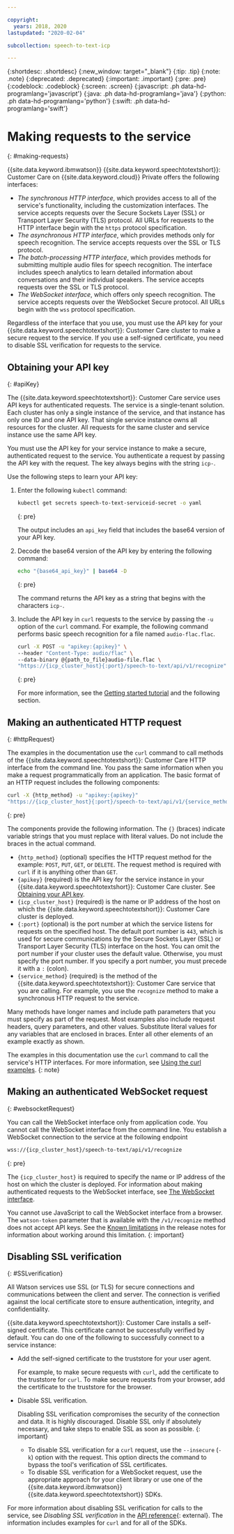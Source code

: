 ```yaml
---

copyright:
  years: 2018, 2020
lastupdated: "2020-02-04"

subcollection: speech-to-text-icp

---
```


{:shortdesc: .shortdesc}
{:new_window: target="_blank"}
{:tip: .tip}
{:note: .note}
{:deprecated: .deprecated}
{:important: .important}
{:pre: .pre}
{:codeblock: .codeblock}
{:screen: .screen}
{:javascript: .ph data-hd-programlang='javascript'}
{:java: .ph data-hd-programlang='java'}
{:python: .ph data-hd-programlang='python'}
{:swift: .ph data-hd-programlang='swift'}

# Making requests to the service
{: #making-requests}

{{site.data.keyword.ibmwatson}} {{site.data.keyword.speechtotextshort}}: Customer Care on {{site.data.keyword.cloud}} Private offers the following interfaces:

-   *The synchronous HTTP interface*, which provides access to all of the service's functionality, including the customization interfaces. The service accepts requests over the Secure Sockets Layer (SSL) or Transport Layer Security (TLS) protocol. All URLs for requests to the HTTP interface begin with the `https` protocol specification.
-   *The asynchronous HTTP interface*, which provides methods only for speech recognition. The service accepts requests over the SSL or TLS protocol.
-   *The batch-processing HTTP interface*, which provides methods for submitting multiple audio files for speech recognition. The interface includes speech analytics to learn detailed information about conversations and their individual speakers. The service accepts requests over the SSL or TLS protocol.
-   *The WebSocket interface*, which offers only speech recognition. The service accepts requests over the WebSocket Secure protocol. All URLs begin with the `wss` protocol specification.

Regardless of the interface that you use, you must use the API key for your {{site.data.keyword.speechtotextshort}}: Customer Care cluster to make a secure request to the service. If you use a self-signed certificate, you need to disable SSL verification for requests to the service.

## Obtaining your API key
{: #apiKey}

The {{site.data.keyword.speechtotextshort}}: Customer Care service uses API keys for authenticated requests. The service is a single-tenant solution. Each cluster has only a single instance of the service, and that instance has only one ID and one API key. That single service instance owns all resources for the cluster. All requests for the same cluster and service instance use the same API key.

You must use the API key for your service instance to make a secure, authenticated request to the service. You authenticate a request by passing the API key with the request. The key always begins with the string `icp-`.

Use the following steps to learn your API key:

1.  Enter the following `kubectl` command:

    ```bash
    kubectl get secrets speech-to-text-serviceid-secret -o yaml
    ```
    {: pre}

    The output includes an `api_key` field that includes the base64 version of your API key.
1.  Decode the base64 version of the API key by entering the following command:

    ```bash
    echo "{base64_api_key}" | base64 -D
    ```
    {: pre}

    The command returns the API key as a string that begins with the characters `icp-`.
1.  Include the API key in `curl` requests to the service by passing the `-u` option of the `curl` command. For example, the following command performs basic speech recognition for a file named `audio-flac.flac`.

    ```bash
    curl -X POST -u "apikey:{apikey}" \
    --header "Content-Type: audio/flac" \
    --data-binary @{path_to_file}audio-file.flac \
    "https://{icp_cluster_host}{:port}/speech-to-text/api/v1/recognize"
    ```
    {: pre}

    For more information, see the [Getting started tutorial](/docs/speech-to-text-icp?topic=speech-to-text-icp-gettingStarted#transcribe) and the following section.

## Making an authenticated HTTP request
{: #httpRequest}

The examples in the documentation use the `curl` command to call methods of the {{site.data.keyword.speechtotextshort}}: Customer Care HTTP interface from the command line. You pass the same information when you make a request programmatically from an application. The basic format of an HTTP request includes the following components:

```bash
curl -X {http_method} -u "apikey:{apikey}"
"https://{icp_cluster_host}{:port}/speech-to-text/api/v1/{service_method}"
```
{: pre}

The components provide the following information. The `{}` (braces) indicate variable strings that you must replace with literal values. Do not include the braces in the actual command.

-   `{http_method}` (optional) specifies the HTTP request method for the example: `POST`, `PUT`, `GET`, or `DELETE`. The request method is required with `curl` if it is anything other than `GET`.
-   `{apikey}` (required) is the API key for the service instance in your {{site.data.keyword.speechtotextshort}}: Customer Care cluster. See [Obtaining your API key](#apiKey).
-   `{icp_cluster_host}` (required) is the name or IP address of the host on which the {{site.data.keyword.speechtotextshort}}: Customer Care cluster is deployed.
-   `{:port}` (optional) is the port number at which the service listens for requests on the specified host. The default port number is `443`, which is used for secure communications by the Secure Sockets Layer (SSL) or Transport Layer Security (TLS) interface on the host. You can omit the port number if your cluster uses the default value. Otherwise, you must specify the port number. If you specify a port number, you must precede it with a `:` (colon).
-   `{service_method}` (required) is the method of the {{site.data.keyword.speechtotextshort}}: Customer Care service that you are calling. For example, you use the `recognize` method to make a synchronous HTTP request to the service.

Many methods have longer names and include path parameters that you must specify as part of the request. Most examples also include request headers, query parameters, and other values. Substitute literal values for any variables that are enclosed in braces. Enter all other elements of an example exactly as shown.

The examples in this documentation use the `curl` command to call the service's HTTP interfaces. For more information, see [Using the curl examples](/docs/speech-to-text-icp?topic=speech-to-text-icp-gettingStarted#getting-started-curl).
{: note}

## Making an authenticated WebSocket request
{: #websocketRequest}

You can call the WebSocket interface only from application code. You cannot call the WebSocket interface from the command line. You establish a WebSocket connection to the service at the following endpoint

```bash
wss://{icp_cluster_host}/speech-to-text/api/v1/recognize
```
{: pre}

The `{icp_cluster_host}` is required to specify the name or IP address of the host on which the cluster is deployed. For information about making authenticated requests to the WebSocket interface, see [The WebSocket interface](/docs/speech-to-text-icp?topic=speech-to-text-icp-websockets).

You cannot use JavaScript to call the WebSocket interface from a browser. The `watson-token` parameter that is available with the `/v1/recognize` method does not accept API keys. See the [Known limitations](/docs/speech-to-text-icp?topic=speech-to-text-icp-release-notes#limitations) in the release notes for information about working around this limitation.
{: important}

## Disabling SSL verification
{: #SSLverification}

All Watson services use SSL (or TLS) for secure connections and communications between the client and server. The connection is verified against the local certificate store to ensure authentication, integrity, and confidentiality.

{{site.data.keyword.speechtotextshort}}: Customer Care installs a self-signed certificate. This certificate cannot be successfully verified by default. You can do one of the following to successfully connect to a service instance:

-   Add the self-signed certificate to the truststore for your user agent.

    For example, to make secure requests with `curl`, add the certificate to the truststore for `curl`. To make secure requests from your browser, add the certificate to the truststore for the browser.
-   Disable SSL verification.

    Disabling SSL verification compromises the security of the connection and data. It is highly discouraged. Disable SSL only if absolutely necessary, and take steps to enable SSL as soon as possible.
    {: important}

    -   To disable SSL verification for a `curl` request, use the `--insecure` (`-k`) option with the request. This option directs the command to bypass the tool's verification of SSL certificates.
    -   To disable SSL verification for a WebSocket request, use the appropriate approach for your client library or use one of the {{site.data.keyword.ibmwatson}} {{site.data.keyword.speechtotextshort}} SDKs.

For more information about disabling SSL verification for calls to the service, see *Disabling SSL verification* in the [API reference](https://{DomainName}/apidocs/speech-to-text-icp#disabling-ssl){: external}. The information includes examples for `curl` and for all of the SDKs.
